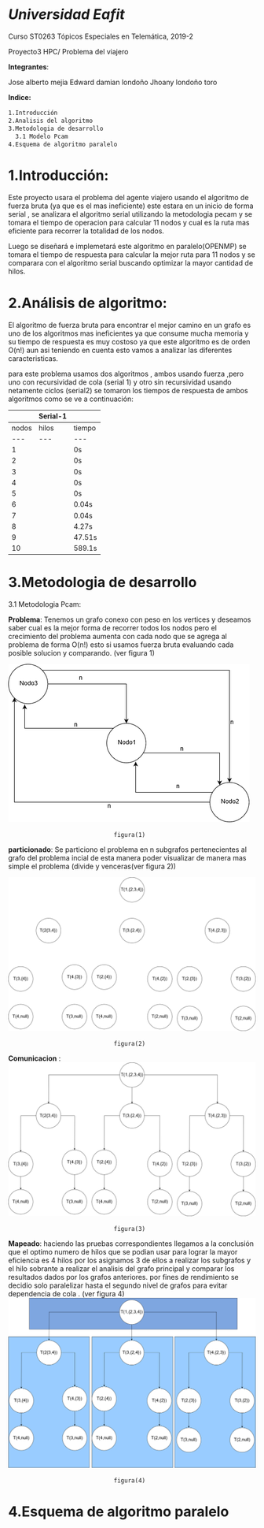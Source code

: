 __*Universidad Eafit*__
===================

Curso ST0263 Tópicos Especiales en Telemática, 2019-2

Proyecto3 HPC/ Problema del viajero 


__Integrantes__:

Jose alberto mejia 
Edward damian londoño
Jhoany londoño toro

__Indice:__

    1.Introducción
    2.Analisis del algoritmo 
    3.Metodologia de desarrollo 
      3.1 Modelo Pcam
    4.Esquema de algoritmo paralelo 
    
1.Introducción:
=============
Este proyecto usara el problema del agente viajero usando el algoritmo de fuerza bruta (ya que es el mas ineficiente)                   este estara en un inicio de forma serial , se analizara el algoritmo serial utilizando la metodologia pecam  y se tomara el tiempo de operacion para calcular 11 nodos y cual es la ruta mas eficiente para recorrer la totalidad de los nodos.

Luego se diseñará e implemetará este algoritmo en paralelo(OPENMP) se tomara el tiempo de respuesta para calcular la mejor ruta para 11 nodos  y se comparara con el algoritmo serial buscando optimizar la mayor cantidad de hilos.  

2.Análisis de algoritmo:
========================
El algoritmo de fuerza bruta para encontrar el mejor camino en un grafo  es uno de los algoritmos mas ineficientes ya que consume mucha memoria y su tiempo de respuesta es muy costoso ya que este algoritmo es de orden O(n!) aun asi teniendo en cuenta esto vamos a analizar las diferentes caracteristicas.

para este problema usamos dos algoritmos , ambos usando fuerza ,pero uno con recursividad de cola (serial 1) y otro sin recursividad usando netamente ciclos (serial2) se tomaron los tiempos de respuesta de ambos algoritmos como se ve a continuación:


|      | Serial-1 |      |
| ---- | -------- | ---- |
| nodos | hilos | tiempo |
| --- | --- | --- |
| 1   |  | 0s   |
| 2   |  | 0s   |
| 3   |  | 0s   |
| 4   |  | 0s   |
| 5   |  | 0s   |
| 6   |  | 0.04s |
| 7   |  | 0.04s |
| 8   |  | 4.27s |
| 9   |  | 47.51s |
| 10  |  | 589.1s |



3.Metodologia de desarrollo 
===========================
   3.1 Metodologia Pcam:
   
   __Problema__: Tenemos un grafo conexo con peso en los vertices y deseamos saber cual es la mejor forma de recorrer todos los nodos pero el crecimiento del problema aumenta con cada nodo que se agrega al problema de forma  O(n!) esto si usamos fuerza bruta evaluando cada posible solucion y comparando. (ver figura 1)
   
   ![cat](https://github.com/jose930612/project03/blob/master/img/Problema.png)  
   
                                  figura(1)
   
   __particionado__: Se particiono el problema en n subgrafos pertenecientes al grafo del problema incial de esta manera poder visualizar de manera mas simple el problema (divide y venceras(ver figura 2))
   
   ![cat](https://github.com/jose930612/project03/blob/master/img/Particionado.png)
   
                                  figura(2)
   __Comunicacion__ : 
   ![alt tag](https://github.com/jose930612/project03/blob/master/img/Comunicacion.png)
   
                                  figura(3)
   __Mapeado__: haciendo las pruebas correspondientes llegamos a la conclusión que el optimo numero de hilos que se podian usar para lograr la mayor eficiencia es 4 hilos  por los asignamos 3 de ellos a realizar los subgrafos y el hilo sobrante  a realizar el analisis del grafo principal y comparar los resultados dados por los grafos anteriores. por fines de rendimiento se decidio solo paralelizar hasta el segundo nivel de grafos para evitar dependencia de cola . (ver figura 4)
   ![alt tag](https://github.com/jose930612/project03/blob/master/img/Mapeado.png)
   
                                  figura(4)
   
    


4.Esquema de algoritmo paralelo
============================
 
 
 
    
    

